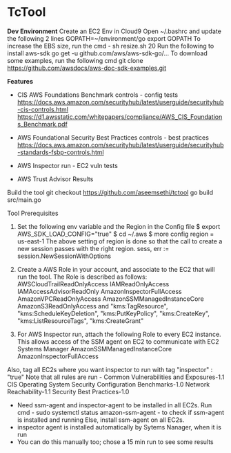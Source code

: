 # TcTool

**Dev Environment**
Create an EC2 Env in Cloud9
Open ~/.bashrc and update the following 2 lines
    GOPATH=~/environment/go
    export GOPATH
To increase the EBS size, run the cmd - sh resize.sh 20
Run the following to install aws-sdk
    go get -u github.com/aws/aws-sdk-go/...
To download some examples, run the following cmd
    git clone https://github.com/awsdocs/aws-doc-sdk-examples.git

**Features**
- CIS AWS Foundations Benchmark controls - config tests
https://docs.aws.amazon.com/securityhub/latest/userguide/securityhub-cis-controls.html
https://d1.awsstatic.com/whitepapers/compliance/AWS_CIS_Foundations_Benchmark.pdf

- AWS Foundational Security Best Practices controls - best practices
https://docs.aws.amazon.com/securityhub/latest/userguide/securityhub-standards-fsbp-controls.html

- AWS Inspector run - EC2 vuln tests

- AWS Trust Advisor Results

Build the tool
git checkout https://github.com/aseemsethi/tctool
go build src/main.go

Tool Prerequisites
1) Set the following env variable and the Region in the Config file
$ export AWS_SDK_LOAD_CONFIG="true"
$ cd ~/.aws 
$ more config 
region = us-east-1
The above setting of region is done so that the call to create a new session passes with the right region.
sess, err := session.NewSessionWithOptions

2) Create a AWS Role in your account, and associate to the EC2 that will run the tool.
The Role is described as follows:
                AWSCloudTrailReadOnlyAccess
                IAMReadOnlyAccess
                IAMAccessAdvisorReadOnly
                AmazonInspectorFullAccess
                AmazonVPCReadOnlyAccess
                AmazonSSMManagedInstanceCore
                AmazonS3ReadOnlyAccess
and
                "kms:TagResource",
                "kms:ScheduleKeyDeletion",
                "kms:PutKeyPolicy",
                "kms:CreateKey",
                "kms:ListResourceTags",
                "kms:CreateGrant"
    
3) For AWS Inspector run, attach the following Role to every EC2 instance. This
allows access of the SSM agent on EC2 to communicate with EC2 Systems Manager
AmazonSSMManagedInstanceCore
AmazonInspectorFullAccess

Also, tag all EC2s where you want inspector to run with tag "inspector" : "true"
Note that all rules are run - 
Common Vulnerabilities and Exposures-1.1
CIS Operating System Security Configuration Benchmarks-1.0
Network Reachability-1.1
Security Best Practices-1.0

- Need ssm-agent and inspector-agent to be installed in all EC2s.
Run cmd - sudo systemctl status amazon-ssm-agent - to check if ssm-agent is installed and running
Else, install ssm-agent on all EC2s.
- inspector agent is installed automatically by Sytems Nanager, when it is run
- You can do this manually too; chose a 15 min run to see some results